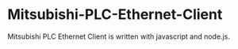 Mitsubishi-PLC-Ethernet-Client
==============================

Mitsubishi PLC Ethernet Client is written with javascript and node.js.

